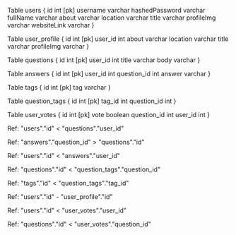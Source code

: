 Table users {
  id int [pk]
  username varchar
  hashedPassword varchar
  fullName varchar
  about varchar
  location varchar
  title varchar
  profileImg varchar
  websiteLink varchar
}

Table user_profile {
  id int [pk]
  user_id int
  about varchar
  location varchar
  title varchar
  profileImg varchar
}

Table questions {
  id int [pk]
  user_id int
  title varchar
  body varchar
}

Table answers {
  id int [pk]
  user_id int
  question_id int
  answer varchar
}

Table tags {
  id int [pk]
  tag varchar
}

Table question_tags {
  id int [pk]
  tag_id int
  question_id int
}

Table user_votes {
  id int [pk]
  vote boolean
  question_id int
  user_id int
}

Ref: "users"."id" < "questions"."user_id"

Ref: "answers"."question_id" > "questions"."id"

Ref: "users"."id" < "answers"."user_id"

Ref: "questions"."id" < "question_tags"."question_id"

Ref: "tags"."id" < "question_tags"."tag_id"

Ref: "users"."id" - "user_profile"."id"

Ref: "users"."id" < "user_votes"."user_id"

Ref: "questions"."id" < "user_votes"."question_id"
